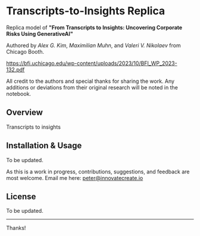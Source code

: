 # Transcripts-to-Insights Replica

Replica  model of **"From Transcripts to Insights: Uncovering Corporate Risks Using GenerativeAI"**

Authored by *Alex G. Kim*, *Maximilian Muhn*, and *Valeri V. Nikolaev* from Chicago Booth.

https://bfi.uchicago.edu/wp-content/uploads/2023/10/BFI_WP_2023-132.pdf

All credit to the authors and special thanks for sharing the work. Any additions or deviations from their original research will be noted in the notebook.

## Overview

Transcripts to insights

## Installation & Usage

To be updated.

As this is a work in progress, contributions, suggestions, and feedback are most welcome. Email me here: [peter@innovatecreate.io](mailto:peter@innovatecreate.io)

## License

To be updated.

---

Thanks!
